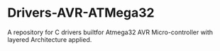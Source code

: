 # Drivers-AVR-ATMega32
A repository for C drivers builtfor Atmega32 AVR Micro-controller with layered Architecture applied.
